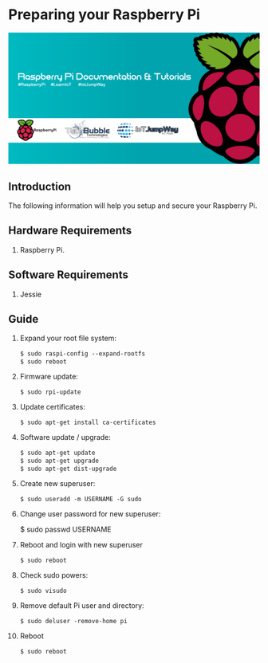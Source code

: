 # Preparing your Raspberry Pi

![TechBubble IoT JumpWay Docs](../images/main/Raspberry-Pi-Documentation.png)  

## Introduction

The following information will help you setup and secure your Raspberry Pi.

## Hardware Requirements

1. Raspberry Pi.

## Software Requirements

1. Jessie

## Guide

1. Expand your root file system:

    ```
    $ sudo raspi-config --expand-rootfs
    $ sudo reboot
    ```

2. Firmware update:

    ```
    $ sudo rpi-update
    ```

3. Update certificates:

    ```
    $ sudo apt-get install ca-certificates
    ```

3. Software update / upgrade:

    ```
    $ sudo apt-get update
    $ sudo apt-get upgrade
    $ sudo apt-get dist-upgrade
    ```

4. Create new superuser:

    ```
    $ sudo useradd -m USERNAME -G sudo
    ```

5. Change user password for new superuser:

    $ sudo passwd USERNAME

6. Reboot and login with new superuser

    ```
    $ sudo reboot
    ```

8. Check sudo powers:

    ```
    $ sudo visudo
    ```

9. Remove default Pi user and directory:

    ```
    $ sudo deluser -remove-home pi
    ```

10. Reboot 

    ```
    $ sudo reboot
    ```